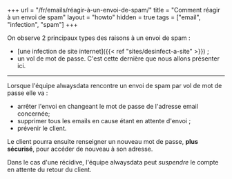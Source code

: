 +++
url = "/fr/emails/réagir-à-un-envoi-de-spam/"
title = "Comment réagir à un envoi de spam"
layout = "howto"
hidden = true
tags = ["email", "infection", "spam"]
+++

On observe 2 principaux types des raisons à un envoi de spam :

- [une infection de site internet]({{< ref "sites/desinfect-a-site" >}}) ;
- un vol de mot de passe. C'est cette dernière que nous allons présenter ici.

----

Lorsque l'équipe alwaysdata rencontre un envoi de spam par vol de mot de passe elle va :

- arrêter l'envoi en changeant le mot de passe de l'adresse email concernée;
- supprimer tous les emails en cause étant en attente d'envoi ;
- prévenir le client.

Le client pourra ensuite renseigner un nouveau mot de passe, **plus sécurisé**, pour accéder de nouveau à son adresse.

Dans le cas d'une récidive, l'équipe alwaysdata peut _suspendre_ le compte en attente du retour du client.

